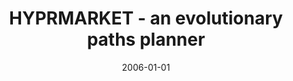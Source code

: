 ---
# Documentation: https://wowchemy.com/docs/managing-content/

title: HYPRMARKET - an evolutionary paths planner
subtitle: ''
summary: ''
authors:
- Anna Kunicka
- kwasnicka
tags: []
categories: []
date: '2006-01-01'
lastmod: 2022-10-07T05:00:26Z
featured: false
draft: false

# Featured image
# To use, add an image named `featured.jpg/png` to your page's folder.
# Focal points: Smart, Center, TopLeft, Top, TopRight, Left, Right, BottomLeft, Bottom, BottomRight.
image:
  caption: ''
  focal_point: ''
  preview_only: false

# Projects (optional).
#   Associate this post with one or more of your projects.
#   Simply enter your project's folder or file name without extension.
#   E.g. `projects = ["internal-project"]` references `content/project/deep-learning/index.md`.
#   Otherwise, set `projects = []`.
projects: []
publishDate: '2022-10-07T05:00:25.420927Z'
publication_types:
- '6'
abstract: ''
publication: '*Evolutionary Computation and Global Optimization 2006, Murzasichle,
  May 31st - June 2nd, 2006*'
---
